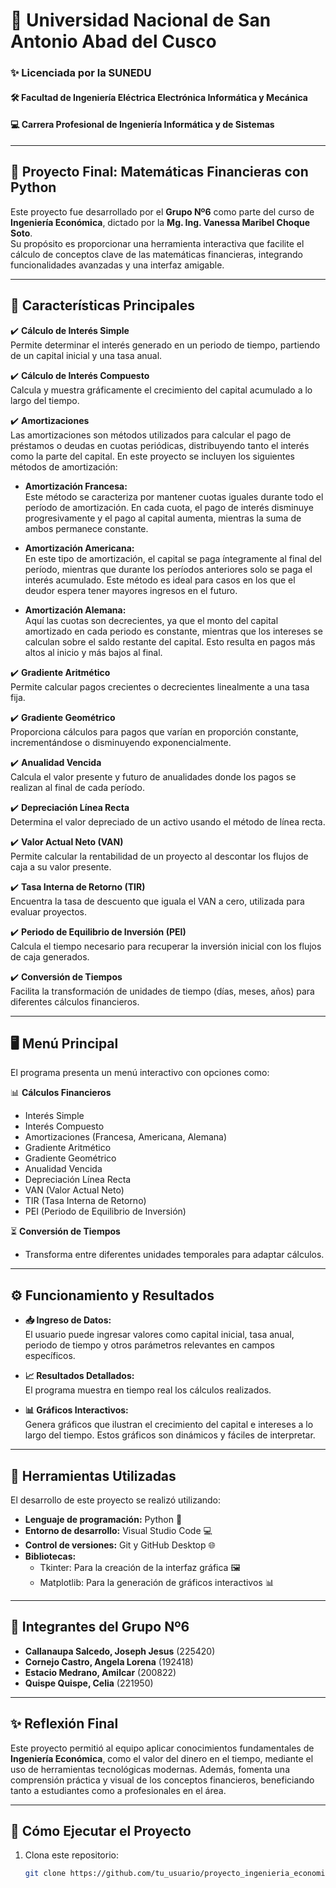 # 🏫 Universidad Nacional de San Antonio Abad del Cusco  
### ✨ Licenciada por la SUNEDU  
#### 🛠 Facultad de Ingeniería Eléctrica Electrónica Informática y Mecánica  
#### 💻 Carrera Profesional de Ingeniería Informática y de Sistemas

---

## 🎯 Proyecto Final: Matemáticas Financieras con Python  

Este proyecto fue desarrollado por el **Grupo Nº6** como parte del curso de **Ingeniería Económica**, dictado por la **Mg. Ing. Vanessa Maribel Choque Soto**.  
Su propósito es proporcionar una herramienta interactiva que facilite el cálculo de conceptos clave de las matemáticas financieras, integrando funcionalidades avanzadas y una interfaz amigable.  

---

## 🌟 Características Principales  

✔️ **Cálculo de Interés Simple**  
Permite determinar el interés generado en un periodo de tiempo, partiendo de un capital inicial y una tasa anual.  

✔️ **Cálculo de Interés Compuesto**  
Calcula y muestra gráficamente el crecimiento del capital acumulado a lo largo del tiempo.  

✔️ **Amortizaciones**  
Las amortizaciones son métodos utilizados para calcular el pago de préstamos o deudas en cuotas periódicas, distribuyendo tanto el interés como la parte del capital. En este proyecto se incluyen los siguientes métodos de amortización:  

- **Amortización Francesa:**  
  Este método se caracteriza por mantener cuotas iguales durante todo el período de amortización. En cada cuota, el pago de interés disminuye progresivamente y el pago al capital aumenta, mientras la suma de ambos permanece constante.  

- **Amortización Americana:**  
  En este tipo de amortización, el capital se paga íntegramente al final del período, mientras que durante los períodos anteriores solo se paga el interés acumulado. Este método es ideal para casos en los que el deudor espera tener mayores ingresos en el futuro.  

- **Amortización Alemana:**  
  Aquí las cuotas son decrecientes, ya que el monto del capital amortizado en cada periodo es constante, mientras que los intereses se calculan sobre el saldo restante del capital. Esto resulta en pagos más altos al inicio y más bajos al final.  

✔️ **Gradiente Aritmético**  
Permite calcular pagos crecientes o decrecientes linealmente a una tasa fija.  

✔️ **Gradiente Geométrico**  
Proporciona cálculos para pagos que varían en proporción constante, incrementándose o disminuyendo exponencialmente.  

✔️ **Anualidad Vencida**  
Calcula el valor presente y futuro de anualidades donde los pagos se realizan al final de cada período.  

✔️ **Depreciación Línea Recta**  
Determina el valor depreciado de un activo usando el método de línea recta.  

✔️ **Valor Actual Neto (VAN)**  
Permite calcular la rentabilidad de un proyecto al descontar los flujos de caja a su valor presente.  

✔️ **Tasa Interna de Retorno (TIR)**  
Encuentra la tasa de descuento que iguala el VAN a cero, utilizada para evaluar proyectos.  

✔️ **Periodo de Equilibrio de Inversión (PEI)**  
Calcula el tiempo necesario para recuperar la inversión inicial con los flujos de caja generados.  

✔️ **Conversión de Tiempos**  
Facilita la transformación de unidades de tiempo (días, meses, años) para diferentes cálculos financieros.  

---

## 🖥 Menú Principal  

El programa presenta un menú interactivo con opciones como:  

📊 **Cálculos Financieros**  

- Interés Simple  
- Interés Compuesto  
- Amortizaciones (Francesa, Americana, Alemana)  
- Gradiente Aritmético  
- Gradiente Geométrico  
- Anualidad Vencida  
- Depreciación Línea Recta  
- VAN (Valor Actual Neto)  
- TIR (Tasa Interna de Retorno)  
- PEI (Periodo de Equilibrio de Inversión)  

⏳ **Conversión de Tiempos**  
- Transforma entre diferentes unidades temporales para adaptar cálculos.  

---

## ⚙️ Funcionamiento y Resultados  

- **📥 Ingreso de Datos:**  
  El usuario puede ingresar valores como capital inicial, tasa anual, periodo de tiempo y otros parámetros relevantes en campos específicos.  

- **📈 Resultados Detallados:**  
  El programa muestra en tiempo real los cálculos realizados.  

- **📊 Gráficos Interactivos:**  
  Genera gráficos que ilustran el crecimiento del capital e intereses a lo largo del tiempo. Estos gráficos son dinámicos y fáciles de interpretar.  

---

## 🔧 Herramientas Utilizadas  

El desarrollo de este proyecto se realizó utilizando:  

- **Lenguaje de programación:** Python 🐍  
- **Entorno de desarrollo:** Visual Studio Code 💻  
- **Control de versiones:** Git y GitHub Desktop 🌐  
- **Bibliotecas:**  
  - Tkinter: Para la creación de la interfaz gráfica 🖼  
  - Matplotlib: Para la generación de gráficos interactivos 📊  

---

## 👥 Integrantes del Grupo Nº6  

- **Callanaupa Salcedo, Joseph Jesus** (225420)  
- **Cornejo Castro, Angela Lorena** (192418)  
- **Estacio Medrano, Amilcar** (200822)  
- **Quispe Quispe, Celia** (221950)  

---

## ✨ Reflexión Final  

Este proyecto permitió al equipo aplicar conocimientos fundamentales de **Ingeniería Económica**, como el valor del dinero en el tiempo, mediante el uso de herramientas tecnológicas modernas. Además, fomenta una comprensión práctica y visual de los conceptos financieros, beneficiando tanto a estudiantes como a profesionales en el área.  

---

## 🚀 Cómo Ejecutar el Proyecto  

1. Clona este repositorio:  
   ```bash
   git clone https://github.com/tu_usuario/proyecto_ingenieria_economica.git





